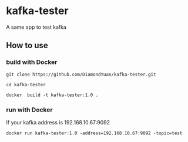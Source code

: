 # kafka-tester

A same app to test kafka

## How to use

### build with Docker
``` 
git clone https://github.com/DiamondYuan/kafka-tester.git

cd kafka-tester

docker  build -t kafka-tester:1.0 .
```

### run with Docker

If your kafka address is 192.168.10.67:9092

```$xslt
docker run kafka-tester:1.0 -address=192.168.10.67:9092 -topic=test
```

